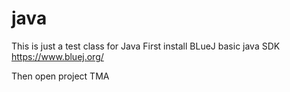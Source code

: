 # java
This is just a test class for Java
First install BLueJ basic java SDK
https://www.bluej.org/

Then open project TMA

